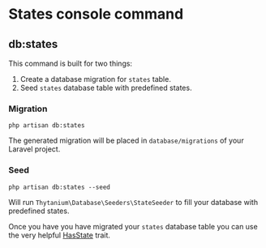 # States console command
## db:states

This command is built for two things:
1. Create a database migration for `states` table.
2. Seed `states` database table with predefined states.

### Migration

`php artisan db:states`

The generated migration will be placed in `database/migrations` of your Laravel project.

### Seed

`php artisan db:states --seed`

Will run `Thytanium\Database\Seeders\StateSeeder` to fill your database with predefined states.

Once you have you have migrated your `states` database table you can use the very helpful [HasState](../Traits/HasState.md) trait.